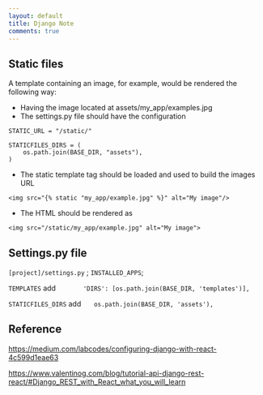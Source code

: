 ```yaml
---
layout: default
title: Django Note
comments: true
---
```


## Static files
A template containing an image, for example, would be rendered the following way:

- Having the image located at assets/my_app/examples.jpg
- The settings.py file should have the configuration

```
STATIC_URL = "/static/"

STATICFILES_DIRS = (
    os.path.join(BASE_DIR, "assets"),
)
```

- The static template tag should be loaded and used to build the images URL

```
<img src="{% static "my_app/example.jpg" %}" alt="My image"/>
```

- The HTML should be rendered as

```
<img src="/static/my_app/example.jpg" alt="My image">
```

## Settings.py file
`[project]/settings.py` ; `INSTALLED_APPS`;

`TEMPLATES` add `        'DIRS': [os.path.join(BASE_DIR, 'templates')],
`

 `STATICFILES_DIRS` add
 `    os.path.join(BASE_DIR, 'assets'),
`

## Reference
https://medium.com/labcodes/configuring-django-with-react-4c599d1eae63

https://www.valentinog.com/blog/tutorial-api-django-rest-react/#Django_REST_with_React_what_you_will_learn